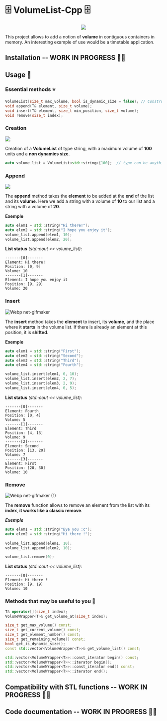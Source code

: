 # 🗄 VolumeList-Cpp 🗄

<p align="center">
  <img src="https://user-images.githubusercontent.com/53370597/160875178-bfe364e0-2aa9-42e6-950d-c69c6b6ddc5f.png">
</p>


This project allows to add a notion of **volume** in contiguous containers in memory. 
An interesting example of use would be a timetable application.

## Installation -- WORK IN PROGRESS 👨‍💻


## Usage 📜

### Essential methods ⭐
```cc
VolumeList(size_t max_volume, bool is_dynamic_size = false); // Constructor
void append(T& element, size_t volume);
void insert(T& element, size_t min_position, size_t volume);
void remove(size_t index);
```

### Creation
<p>
  <img src="https://user-images.githubusercontent.com/53370597/160877316-bbba1936-3a2e-4535-99af-57e182ce8208.png">
</p>

Creation of a **VolumeList** of type string, with a maximum volume of **100** units and a **non dynamics size**.

```cc
auto volume_list = VolumeList<std::string>{100};  // type can be anything.
```

### Append
<p>
  <img src="https://user-images.githubusercontent.com/53370597/160879926-d8811b5e-80dd-48e2-8a82-02754987667e.png">
</p>

The **append** method takes the **element** to be added at the **end** of the list and its **volume**.
Here we add a string with a volume of **10** to our list and a string with a volume of **20**.

**Exemple**
```cc
auto elem1 = std::string("Hi there!");
auto elem2 = std::string("I hope you enjoy it");
volume_list.append(elem1, 10);
volume_list.append(elem2, 20);
```

**List status** *(std::cout << volume_list)*:

```
-------[0]-------
Element: Hi there!
Position: [0, 9]
Volume: 10
-------[1]-------
Element: I hope you enjoy it
Position: [9, 29]
Volume: 20
```

### Insert
![Webp net-gifmaker](https://user-images.githubusercontent.com/53370597/160888183-ae9e7842-086b-43d1-9a8c-6906d3d13a54.gif)

The **insert** method takes the **element** to insert, its **volume**, and the place where it **starts** in the volume list.
If there is already an element at this position, it is **shifted**.

**Exemple**
```cc
auto elem1 = std::string("First");
auto elem2 = std::string("Second");
auto elem3 = std::string("Third");
auto elem4 = std::string("Fourth");

volune_list.insert(elem1, 0, 10);
volume_list.insert(elem2, 2, 7);
volume_list.insert(elem3, 2, 9);
volune_list.insert(elem4, 0, 5);
```

**List status** *(std::cout << volume_list)*:
```
-------[0]-------
Element: Fourth
Position: [0, 4]
Volume: 5
-------[1]-------
Element: Third
Position: [4, 13]
Volume: 9
-------[2]-------
Element: Second
Position: [13, 20]
Volume: 7
-------[3]-------
Element: First
Position: [20, 30]
Volume: 10
```

### Remove
![Webp net-gifmaker (1)](https://user-images.githubusercontent.com/53370597/160889767-08bfc2a5-6bf2-440b-975c-d0b7ae9cc85d.gif)

The **remove** function allows to remove an element from the list with its **index**, **it works like a classic remove**.

***Exemple***
```cc
auto elem1 = std::string("Bye you :c");
auto elem2 = std::string("Hi there !");
    
volume_list.append(elem1, 10);
volune_list.append(elem2, 10);

volume_list.remove(0);
```

**List status** *(std::cout << volume_list)*:
```
-------[0]-------
Element: Hi there !
Position: [9, 19]
Volume: 10
```

### Methods that may be useful to you 🌟

```cc
T& operator[](size_t index);
VolumeWrapper<T>& get_volume_at(size_t index);

size_t get_max_volume() const;
size_t get_current_volume() const;
size_t get_element_number() const;
size_t get_remaining_volume() const;
bool get_is_dynamic_size();
const std::vector<VolumeWrapper<T>>& get_volume_list() const;

std::vector<VolumeWrapper<T>>::const_iterator begin() const;
std::vector<VolumeWrapper<T>>::iterator begin();
std::vector<VolumeWrapper<T>>::const_iterator end() const;
std::vector<VolumeWrapper<T>>::iterator end();
```

## Compatibility with STL functions -- WORK IN PROGRESS 👨‍💻
## Code documentation -- WORK IN PROGRESS 👨‍💻
